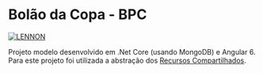 # Bolão da Copa - BPC

[![LENNON](https://img.shields.io/badge/desenvolvido%20por-LENNON-red.svg?longCache=true&style=for-the-badge)](https://lennonalves.com.br)

Projeto modelo desenvolvido em .Net Core (usando MongoDB) e Angular 6.
Para este projeto foi utilizada a abstração dos [Recursos Compartilhados](https://github.com/lennonalvesdias/RecursosCompartilhadosNetCoreMongoDB).
